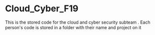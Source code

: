 # Cloud_Cyber_F19
This is the stored code for the cloud and cyber security subteam . 
Each person's code is stored in a folder with their name and project on it
